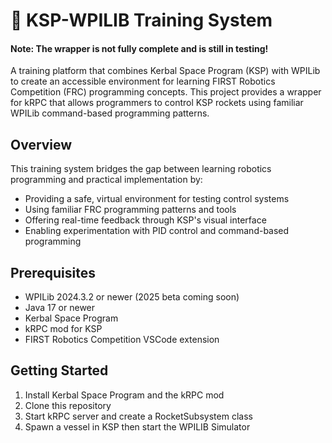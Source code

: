# 🚀 KSP-WPILIB Training System
#### Note: The wrapper is not fully complete and is still in testing!

A training platform that combines Kerbal Space Program (KSP) with WPILib to create an accessible environment for learning FIRST Robotics Competition (FRC) programming concepts. This project provides a wrapper for kRPC that allows programmers to control KSP rockets using familiar WPILib command-based programming patterns.

## Overview

This training system bridges the gap between learning robotics programming and practical implementation by:
- Providing a safe, virtual environment for testing control systems
- Using familiar FRC programming patterns and tools
- Offering real-time feedback through KSP's visual interface
- Enabling experimentation with PID control and command-based programming

## Prerequisites

- WPILib 2024.3.2 or newer (2025 beta coming soon)
- Java 17 or newer
- Kerbal Space Program
- kRPC mod for KSP
- FIRST Robotics Competition VSCode extension

## Getting Started

1. Install Kerbal Space Program and the kRPC mod
2. Clone this repository
3. Start kRPC server and create a RocketSubsystem class
4. Spawn a vessel in KSP then start the WPILIB Simulator
   
